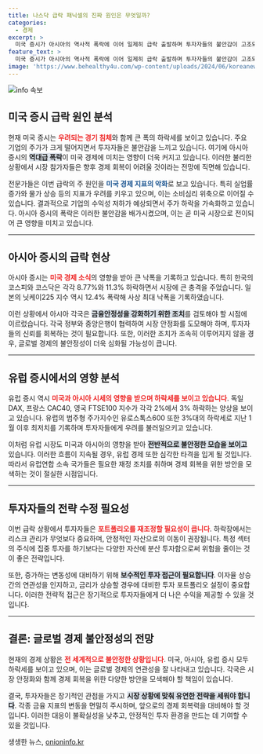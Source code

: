 ```yaml
---
title: 나스닥 급락 패닉셀의 진짜 원인은 무엇일까?
categories:
  - 경제
excerpt: >
  미국 증시가 아시아의 역사적 폭락에 이어 일제히 급락 출발하며 투자자들의 불안감이 고조되고 있습니다. 다우지수는 2.67% 하락하며, 나스닥은 무려 6.25% 급락. 글로벌 금융위기 이후 최악의 상황이 우려됩니다. 클릭하고 자세한 내용을 확인하세요!
feature_text: >
  미국 증시가 아시아의 역사적 폭락에 이어 일제히 급락 출발하며 투자자들의 불안감이 고조되고 있습니다. 다우지수는 2.67% 하락하며, 나스닥은 무려 6.25% 급락. 글로벌 금융위기 이후 최악의 상황이 우려됩니다. 클릭하고 자세한 내용을 확인하세요!
image: 'https://www.behealthy4u.com/wp-content/uploads/2024/06/koreanews.jpg'
---
```


<p><img src="https://www.behealthy4u.com/wp-content/uploads/2024/06/koreanews.jpg" alt="info 속보" /></p>

<h2 data-ke-size="size26">미국 증시 급락 원인 분석</h2>

<p data-ke-size="size16">현재 미국 증시는 <b><span style="color: #ee2323;">우려되는 경기 침체</span></b>와 함께 큰 폭의 하락세를 보이고 있습니다. 주요 기업의 주가가 크게 떨어지면서 투자자들은 불안감을 느끼고 있습니다. 여기에 아시아 증시의 <b><span style="background-color: #21538527;">역대급 폭락</span></b>이 미국 경제에 미치는 영향이 더욱 커지고 있습니다. 이러한 불리한 상황에서 시장 참가자들은 향후 경제 회복이 어려울 것이라는 전망에 직면해 있습니다.</p>

<p data-ke-size="size16">전문가들은 이번 급락의 주 원인을 <b><span style="color: #1a5490;">미국 경제 지표의 악화</span></b>로 보고 있습니다. 특히 실업률 증가와 물가 상승 등의 지표가 우려를 키우고 있으며, 이는 소비심리 위축으로 이어질 수 있습니다. 결과적으로 기업의 수익성 저하가 예상되면서 주가 하락을 가속화하고 있습니다. 아시아 증시의 폭락은 이러한 불안감을 배가시켰으며, 이는 곧 미국 시장으로 전이되어 큰 영향을 미치고 있습니다.</p>

<hr/>

<h2 data-ke-size="size26">아시아 증시의 급락 현상</h2>

<p data-ke-size="size16">아시아 증시는 <b><span style="color: #ee2323;">미국 경제 소식</span></b>의 영향을 받아 큰 낙폭을 기록하고 있습니다. 특히 한국의 코스피와 코스닥은 각각 8.77%와 11.3% 하락하면서 시장에 큰 충격을 주었습니다. 일본의 닛케이225 지수 역시 12.4% 폭락해 사상 최대 낙폭을 기록하였습니다.</p>

<p data-ke-size="size16">이런 상황에서 아시아 각국은 <b><span style="background-color: #21538527;">금융안정성을 강화하기 위한 조치</span></b>를 검토해야 할 시점에 이르렀습니다. 각국 정부와 중앙은행이 협력하여 시장 안정화를 도모해야 하며, 투자자들의 신뢰를 회복하는 것이 필요합니다. 또한, 이러한 조치가 조속히 이루어지지 않을 경우, 글로벌 경제의 불안정성이 더욱 심화될 가능성이 큽니다.</p>

<hr/>

<h2 data-ke-size="size26">유럽 증시에서의 영향 분석</h2>

<p data-ke-size="size16">유럽 증시 역시 <b><span style="color: #ee2323;">미국과 아시아 시세의 영향을 받으며 하락세를 보이고 있습니다</span></b>. 독일 DAX, 프랑스 CAC40, 영국 FTSE100 지수가 각각 2%에서 3% 하락하는 양상을 보이고 있습니다. 유럽의 범주형 주가지수인 유로스톡스600 또한 3%대의 하락세로 지난 1월 이후 최저치를 기록하며 투자자들에게 우려를 불러일으키고 있습니다.</p>

<p data-ke-size="size16">이처럼 유럽 시장도 미국과 아시아의 영향을 받아 <b><span style="background-color: #21538527;">전반적으로 불안정한 모습을 보이고</span></b> 있습니다. 이러한 흐름이 지속될 경우, 유럽 경제 또한 심각한 타격을 입게 될 것입니다. 따라서 유럽연합 소속 국가들은 필요한 재정 조치를 취하며 경제 회복을 위한 방안을 모색하는 것이 절실한 시점입니다.</p>

<hr/>

<h2 data-ke-size="size26">투자자들의 전략 수정 필요성</h2>

<p data-ke-size="size16">이번 급락 상황에서 투자자들은 <b><span style="color: #ee2323;">포트폴리오를 재조정할 필요성이 큽니다</span></b>. 하락장에서는 리스크 관리가 무엇보다 중요하며, 안정적인 자산으로의 이동이 권장됩니다. 특정 섹터의 주식에 집중 투자를 하기보다는 다양한 자산에 분산 투자함으로써 위험을 줄이는 것이 좋은 전략입니다.</p>

<p data-ke-size="size16">또한, 증가하는 변동성에 대비하기 위해 <b><span style="background-color: #21538527;">보수적인 투자 접근이 필요합니다</span></b>. 이자율 상승 간의 연관성을 인지하고, 금리가 상승할 경우에 대비한 투자 포트폴리오 설정이 중요합니다. 이러한 전략적 접근은 장기적으로 투자자들에게 더 나은 수익을 제공할 수 있을 것입니다.</p>

<hr/>

<h2 data-ke-size="size26">결론: 글로벌 경제 불안정성의 전망</h2>

<p data-ke-size="size16">현재의 경제 상황은 <b><span style="color: #ee2323;">전 세계적으로 불안정한 상황입니다</span></b>. 미국, 아시아, 유럽 증시 모두 하락세를 보이고 있으며, 이는 글로벌 경제의 연관성을 잘 나타내고 있습니다. 각국은 시장 안정화와 함께 경제 회복을 위한 다양한 방안을 모색해야 할 책임이 있습니다.</p>

<p data-ke-size="size16">결국, 투자자들은 장기적인 관점을 가지고 <b><span style="background-color: #21538527;">시장 상황에 맞춰 유연한 전략을 세워야 합니다</span></b>. 각종 금융 지표의 변동을 면밀히 주시하며, 앞으로의 경제 회복력을 대비해야 할 것입니다. 이러한 대응이 불확실성을 낮추고, 안정적인 투자 환경을 만드는 데 기여할 수 있을 것입니다.</p>

<p data-ke-size="size16"></p>
생생한 뉴스, <a href="https://onioninfo.kr" rel="dofollow">onioninfo.kr</a>



